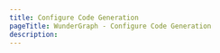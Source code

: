 ```yaml
---
title: Configure Code Generation
pageTitle: WunderGraph - Configure Code Generation
description:
---
```

